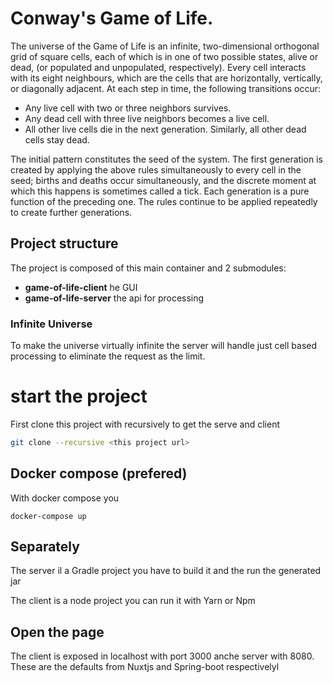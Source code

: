 # Conway's Game of Life. 

The universe of the Game of Life is an infinite, two-dimensional orthogonal grid of square
cells, each of which is in one of two possible states, alive or dead, (or populated and
unpopulated, respectively). Every cell interacts with its eight neighbours, which are the
cells that are horizontally, vertically, or diagonally adjacent. At each step in time, the
following transitions occur:

* Any live cell with two or three neighbors survives.
* Any dead cell with three live neighbors becomes a live cell.
* All other live cells die in the next generation. Similarly, all other dead cells stay dead.

The initial pattern constitutes the seed of the system. The first generation is created by
applying the above rules simultaneously to every cell in the seed; births and deaths occur
simultaneously, and the discrete moment at which this happens is sometimes called a tick.
Each generation is a pure function of the preceding one. The rules continue to be applied
repeatedly to create further generations.

## Project structure

The project is composed of this main container and 2 submodules:

* **game-of-life-client** he GUI
* **game-of-life-server** the api for processing

### Infinite Universe
To make the universe virtually infinite the server will handle just cell based processing to eliminate the request as the limit.

# start the project

First clone this project with recursively to get the serve and client

```bash
git clone --recursive <this project url>
```

## Docker compose (prefered)
With docker compose you
```
docker-compose up
```

## Separately
The server il a Gradle project you have to build it and the run the generated jar

The client is a node project you can run it with Yarn or Npm

## Open the page
The client is exposed in localhost with port 3000 anche server with 8080. These are the defaults from Nuxtjs and Spring-boot respectivelyl
